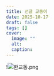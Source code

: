 ```yaml
---
title: 선글 교동이
date: 2025-10-17
draft: false
tags: []
cover:
  image: ""
  alt:
  caption:
---
```


!![한교동.png](/images/한교동.png)
